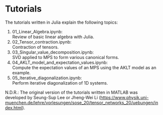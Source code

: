 # Tutorials

The tutorials written in Julia explain the following topics:

1. 01_Linear_Algebra.ipynb:\
  Review of basic linear algebra with Julia.
2. 02_Tensor_contraction.ipynb:\
  Contraction of tensors.
3. 03_Singular_value_decomposition.ipynb:\
  SVD applied to MPS to form various canonical forms.
4. 04_AKLT_model_and_expectation_values.ipynb:\
  Compute the expectation values of an MPS using the AKLT model as an example.
5. 05_Iterative_diagonalization.ipynb:\
  Perform iterative diagonalization of 1D systems.


N.D.R.:
The original version of the tutorials written in MATLAB was developed by Seung-Sup Lee or Jheng-Wei Li 
(https://www.physik.uni-muenchen.de/lehre/vorlesungen/sose_20/tensor_networks_20/uebungen/index.html).
